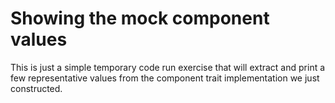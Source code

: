 # Showing the mock component values

This is just a simple temporary code run exercise that will extract and print a few representative values from the component trait implementation we just constructed.

